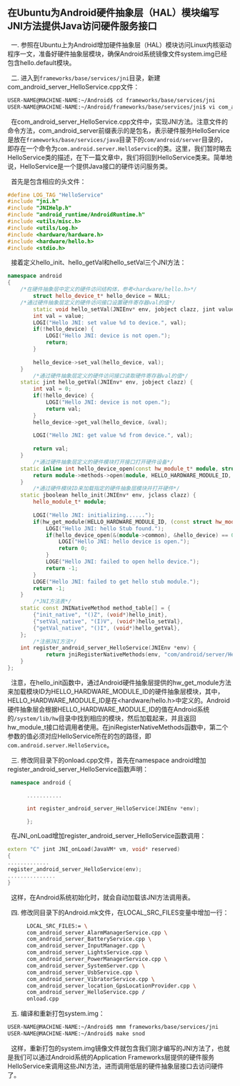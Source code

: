 ## 在Ubuntu为Android硬件抽象层（HAL）模块编写JNI方法提供Java访问硬件服务接口 ##

&nbsp;&nbsp;一. 参照在Ubuntu上为Android增加硬件抽象层（HAL）模块访问Linux内核驱动程序一文，准备好硬件抽象层模块，确保Android系统镜像文件system.img已经包含hello.default模块。

&nbsp;&nbsp;二. 进入到`frameworks/base/services/jni`目录，新建com_android_server_HelloService.cpp文件：
```bash
USER-NAME@MACHINE-NAME:~/Android$ cd frameworks/base/services/jni
USER-NAME@MACHINE-NAME:~/Android/frameworks/base/services/jni$ vi com_android_server_HelloService.cpp
```

&nbsp;&nbsp;在com_android_server_HelloService.cpp文件中，实现JNI方法。注意文件的命令方法，com_android_server前缀表示的是包名，表示硬件服务HelloService是放在`frameworks/base/services/java`目录下的`com/android/server`目录的，即存在一个命令为`com.android.server.HelloService`的类。这里，我们暂时略去HelloService类的描述，在下一篇文章中，我们将回到HelloService类来。简单地说，HelloService是一个提供Java接口的硬件访问服务类。

&nbsp;&nbsp;首先是包含相应的头文件：

```cpp
#define LOG_TAG "HelloService"  
#include "jni.h"  
#include "JNIHelp.h"  
#include "android_runtime/AndroidRuntime.h"  
#include <utils/misc.h>  
#include <utils/Log.h>  
#include <hardware/hardware.h>  
#include <hardware/hello.h>  
#include <stdio.h>  
```

&nbsp;&nbsp;接着定义hello_init、hello_getVal和hello_setVal三个JNI方法：
```cpp
namespace android  
{  
    /*在硬件抽象层中定义的硬件访问结构体，参考<hardware/hello.h>*/  
        struct hello_device_t* hello_device = NULL;  
    /*通过硬件抽象层定义的硬件访问接口设置硬件寄存器val的值*/  
        static void hello_setVal(JNIEnv* env, jobject clazz, jint value) {  
        int val = value;  
        LOGI("Hello JNI: set value %d to device.", val);  
        if(!hello_device) {  
            LOGI("Hello JNI: device is not open.");  
            return;  
        }  
          
        hello_device->set_val(hello_device, val);  
    }  
        /*通过硬件抽象层定义的硬件访问接口读取硬件寄存器val的值*/  
    static jint hello_getVal(JNIEnv* env, jobject clazz) {  
        int val = 0;  
        if(!hello_device) {  
            LOGI("Hello JNI: device is not open.");  
            return val;  
        }  
        hello_device->get_val(hello_device, &val);  
          
        LOGI("Hello JNI: get value %d from device.", val);  
      
        return val;  
    }  
        /*通过硬件抽象层定义的硬件模块打开接口打开硬件设备*/  
    static inline int hello_device_open(const hw_module_t* module, struct hello_device_t** device) {  
        return module->methods->open(module, HELLO_HARDWARE_MODULE_ID, (struct hw_device_t**)device);  
    }  
        /*通过硬件模块ID来加载指定的硬件抽象层模块并打开硬件*/  
    static jboolean hello_init(JNIEnv* env, jclass clazz) {  
        hello_module_t* module;  
          
        LOGI("Hello JNI: initializing......");  
        if(hw_get_module(HELLO_HARDWARE_MODULE_ID, (const struct hw_module_t**)&module) == 0) {  
            LOGI("Hello JNI: hello Stub found.");  
            if(hello_device_open(&(module->common), &hello_device) == 0) {  
                LOGI("Hello JNI: hello device is open.");  
                return 0;  
            }  
            LOGE("Hello JNI: failed to open hello device.");  
            return -1;  
        }  
        LOGE("Hello JNI: failed to get hello stub module.");  
        return -1;        
    }  
        /*JNI方法表*/  
    static const JNINativeMethod method_table[] = {  
        {"init_native", "()Z", (void*)hello_init},  
        {"setVal_native", "(I)V", (void*)hello_setVal},  
        {"getVal_native", "()I", (void*)hello_getVal},  
    };  
        /*注册JNI方法*/  
    int register_android_server_HelloService(JNIEnv *env) {  
            return jniRegisterNativeMethods(env, "com/android/server/HelloService", method_table, NELEM(method_table));  
    }  
};  
```

&nbsp;&nbsp;注意，在hello_init函数中，通过Android硬件抽象层提供的hw_get_module方法来加载模块ID为HELLO_HARDWARE_MODULE_ID的硬件抽象层模块，其中，HELLO_HARDWARE_MODULE_ID是在<hardware/hello.h>中定义的。Android硬件抽象层会根据HELLO_HARDWARE_MODULE_ID的值在Android系统的`/system/lib/hw`目录中找到相应的模块，然后加载起来，并且返回hw_module_t接口给调用者使用。在jniRegisterNativeMethods函数中，第二个参数的值必须对应HelloService所在的包的路径，即`com.android.server.HelloService`。

&nbsp;&nbsp;三. 修改同目录下的onload.cpp文件，首先在namespace android增加register_android_server_HelloService函数声明：
```cpp
 namespace android {

      ...........

      int register_android_server_HelloService(JNIEnv *env);

      };
```

&nbsp;&nbsp;在JNI_onLoad增加register_android_server_HelloService函数调用：

```cpp
extern "C" jint JNI_onLoad(JavaVM* vm, void* reserved)
{
.............
register_android_server_HelloService(env);
...............
}
```
&nbsp;&nbsp;这样，在Android系统初始化时，就会自动加载该JNI方法调用表。

&nbsp;&nbsp;四. 修改同目录下的Android.mk文件，在LOCAL_SRC_FILES变量中增加一行：

```bash
      LOCAL_SRC_FILES:= \
      com_android_server_AlarmManagerService.cpp \
      com_android_server_BatteryService.cpp \
      com_android_server_InputManager.cpp \
      com_android_server_LightsService.cpp \
      com_android_server_PowerManagerService.cpp \
      com_android_server_SystemServer.cpp \
      com_android_server_UsbService.cpp \
      com_android_server_VibratorService.cpp \
      com_android_server_location_GpsLocationProvider.cpp \
      com_android_server_HelloService.cpp /
      onload.cpp
```
&nbsp;&nbsp;五. 编译和重新打包system.img：
```bash
USER-NAME@MACHINE-NAME:~/Android$ mmm frameworks/base/services/jni
USER-NAME@MACHINE-NAME:~/Android$ make snod
```
&nbsp;&nbsp;这样，重新打包的system.img镜像文件就包含我们刚才编写的JNI方法了，也就是我们可以通过Android系统的Application Frameworks层提供的硬件服务HelloService来调用这些JNI方法，进而调用低层的硬件抽象层接口去访问硬件了。

